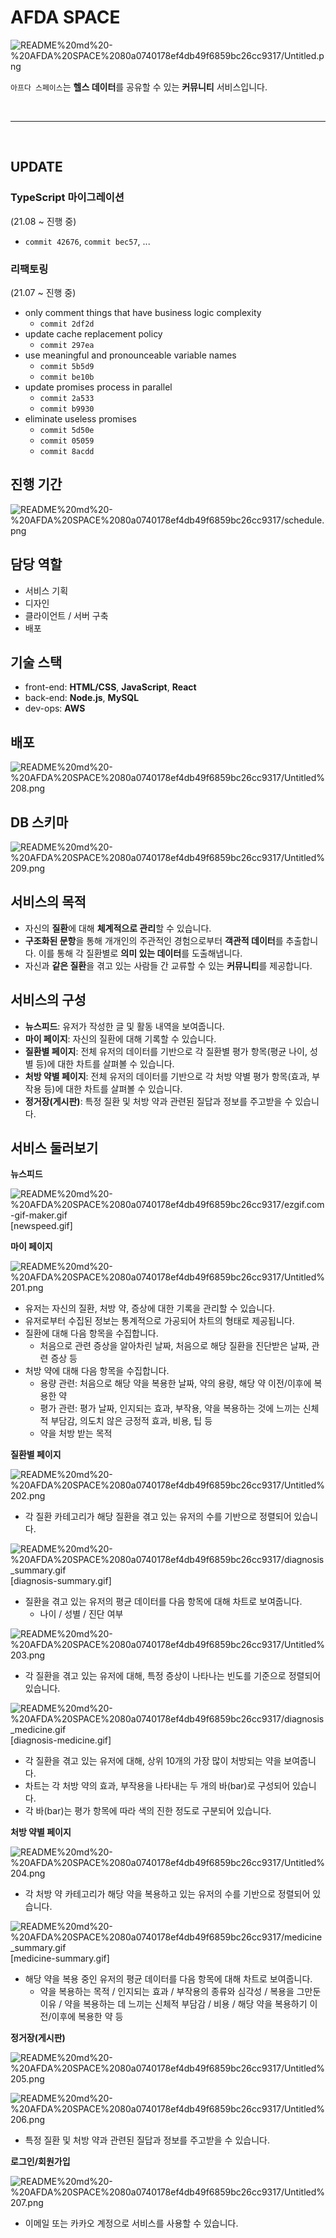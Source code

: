 # AFDA SPACE

![README%20md%20-%20AFDA%20SPACE%2080a0740178ef4db49f6859bc26cc9317/Untitled.png](README%20md%20-%20AFDA%20SPACE%2080a0740178ef4db49f6859bc26cc9317/Untitled.png)

`아프다 스페이스`는 **헬스 데이터**를 공유할 수 있는 **커뮤니티** 서비스입니다.

<br>

---

<br>

## UPDATE

### TypeScript 마이그레이션

(21.08 ~ 진행 중)

- `commit 42676`, `commit bec57`, ...

### 리팩토링

(21.07 ~ 진행 중)

- only comment things that have business logic complexity
  - `commit 2df2d`
- update cache replacement policy
  - `commit 297ea`
- use meaningful and pronounceable variable names
  - `commit 5b5d9`
  - `commit be10b`
- update promises process in parallel
  - `commit 2a533`
  - `commit b9930`
- eliminate useless promises
  - `commit 5d50e`
  - `commit 05059`
  - `commit 8acdd`

## 진행 기간

![README%20md%20-%20AFDA%20SPACE%2080a0740178ef4db49f6859bc26cc9317/schedule.png](README%20md%20-%20AFDA%20SPACE%2080a0740178ef4db49f6859bc26cc9317/schedule.png)

## 담당 역할

- 서비스 기획
- 디자인
- 클라이언트 / 서버 구축
- 배포

## 기술 스택

- front-end: **HTML/CSS**, **JavaScript**, **React**
- back-end: **Node.js**, **MySQL**
- dev-ops: **AWS**

## 배포

![README%20md%20-%20AFDA%20SPACE%2080a0740178ef4db49f6859bc26cc9317/Untitled%208.png](README%20md%20-%20AFDA%20SPACE%2080a0740178ef4db49f6859bc26cc9317/Untitled%208.png)

## DB 스키마

![README%20md%20-%20AFDA%20SPACE%2080a0740178ef4db49f6859bc26cc9317/Untitled%209.png](README%20md%20-%20AFDA%20SPACE%2080a0740178ef4db49f6859bc26cc9317/Untitled%209.png)

## 서비스의 목적

- 자신의 **질환**에 대해 **체계적으로 관리**할 수 있습니다.
- **구조화된 문항**을 통해 개개인의 주관적인 경험으로부터 **객관적 데이터**를 추출합니다. 이를 통해 각 질환별로 **의미 있는 데이터**를 도출해냅니다.
- 자신과 **같은 질환**을 겪고 있는 사람들 간 교류할 수 있는 **커뮤니티**를 제공합니다.

## 서비스의 구성

- **뉴스피드**: 유저가 작성한 글 및 활동 내역을 보여줍니다.
- **마이 페이지**: 자신의 질환에 대해 기록할 수 있습니다.
- **질환별 페이지**: 전체 유저의 데이터를 기반으로 각 질환별 평가 항목(평균 나이, 성별 등)에 대한 차트를 살펴볼 수 있습니다.
- **처방 약별 페이지**: 전체 유저의 데이터를 기반으로 각 처방 약별 평가 항목(효과, 부작용 등)에 대한 차트를 살펴볼 수 있습니다.
- **정거장(게시판)**: 특정 질환 및 처방 약과 관련된 질답과 정보를 주고받을 수 있습니다.

## 서비스 둘러보기

**뉴스피드**

![README%20md%20-%20AFDA%20SPACE%2080a0740178ef4db49f6859bc26cc9317/ezgif.com-gif-maker.gif](README%20md%20-%20AFDA%20SPACE%2080a0740178ef4db49f6859bc26cc9317/ezgif.com-gif-maker.gif)[newspeed.gif]

**마이 페이지**

![README%20md%20-%20AFDA%20SPACE%2080a0740178ef4db49f6859bc26cc9317/Untitled%201.png](README%20md%20-%20AFDA%20SPACE%2080a0740178ef4db49f6859bc26cc9317/Untitled%201.png)

- 유저는 자신의 질환, 처방 약, 증상에 대한 기록을 관리할 수 있습니다.
- 유저로부터 수집된 정보는 통계적으로 가공되어 차트의 형태로 제공됩니다.
- 질환에 대해 다음 항목을 수집합니다.
  - 처음으로 관련 증상을 알아차린 날짜, 처음으로 해당 질환을 진단받은 날짜, 관련 증상 등
- 처방 약에 대해 다음 항목을 수집합니다.
  - 용량 관련: 처음으로 해당 약을 복용한 날짜, 약의 용량, 해당 약 이전/이후에 복용한 약
  - 평가 관련: 평가 날짜, 인지되는 효과, 부작용, 약을 복용하는 것에 느끼는 신체적 부담감, 의도치 않은 긍정적 효과, 비용, 팁 등
  - 약을 처방 받는 목적

**질환별 페이지**

![README%20md%20-%20AFDA%20SPACE%2080a0740178ef4db49f6859bc26cc9317/Untitled%202.png](README%20md%20-%20AFDA%20SPACE%2080a0740178ef4db49f6859bc26cc9317/Untitled%202.png)

- 각 질환 카테고리가 해당 질환을 겪고 있는 유저의 수를 기반으로 정렬되어 있습니다.

![README%20md%20-%20AFDA%20SPACE%2080a0740178ef4db49f6859bc26cc9317/diagnosis_summary.gif](README%20md%20-%20AFDA%20SPACE%2080a0740178ef4db49f6859bc26cc9317/diagnosis_summary.gif)[diagnosis-summary.gif]

- 질환을 겪고 있는 유저의 평균 데이터를 다음 항목에 대해 차트로 보여줍니다.
  - 나이 / 성별 / 진단 여부

![README%20md%20-%20AFDA%20SPACE%2080a0740178ef4db49f6859bc26cc9317/Untitled%203.png](README%20md%20-%20AFDA%20SPACE%2080a0740178ef4db49f6859bc26cc9317/Untitled%203.png)

- 각 질환을 겪고 있는 유저에 대해, 특정 증상이 나타나는 빈도를 기준으로 정렬되어 있습니다.

![README%20md%20-%20AFDA%20SPACE%2080a0740178ef4db49f6859bc26cc9317/diagnosis_medicine.gif](README%20md%20-%20AFDA%20SPACE%2080a0740178ef4db49f6859bc26cc9317/diagnosis_medicine.gif)[diagnosis-medicine.gif]

- 각 질환을 겪고 있는 유저에 대해, 상위 10개의 가장 많이 처방되는 약을 보여줍니다.
- 차트는 각 처방 약의 효과, 부작용을 나타내는 두 개의 바(bar)로 구성되어 있습니다.
- 각 바(bar)는 평가 항목에 따라 색의 진한 정도로 구분되어 있습니다.

**처방 약별 페이지**

![README%20md%20-%20AFDA%20SPACE%2080a0740178ef4db49f6859bc26cc9317/Untitled%204.png](README%20md%20-%20AFDA%20SPACE%2080a0740178ef4db49f6859bc26cc9317/Untitled%204.png)

- 각 처방 약 카테고리가 해당 약을 복용하고 있는 유저의 수를 기반으로 정렬되어 있습니다.

![README%20md%20-%20AFDA%20SPACE%2080a0740178ef4db49f6859bc26cc9317/medicine_summary.gif](README%20md%20-%20AFDA%20SPACE%2080a0740178ef4db49f6859bc26cc9317/medicine_summary.gif)[medicine-summary.gif]

- 해당 약을 복용 중인 유저의 평균 데이터를 다음 항목에 대해 차트로 보여줍니다.
  - 약을 복용하는 목적 / 인지되는 효과 / 부작용의 종류와 심각성 / 복용을 그만둔 이유 / 약을 복용하는 데 느끼는 신체적 부담감 / 비용 / 해당 약을 복용하기 이전/이후에 복용한 약 등

**정거장(게시판)**

![README%20md%20-%20AFDA%20SPACE%2080a0740178ef4db49f6859bc26cc9317/Untitled%205.png](README%20md%20-%20AFDA%20SPACE%2080a0740178ef4db49f6859bc26cc9317/Untitled%205.png)

![README%20md%20-%20AFDA%20SPACE%2080a0740178ef4db49f6859bc26cc9317/Untitled%206.png](README%20md%20-%20AFDA%20SPACE%2080a0740178ef4db49f6859bc26cc9317/Untitled%206.png)

- 특정 질환 및 처방 약과 관련된 질답과 정보를 주고받을 수 있습니다.

**로그인/회원가입**

![README%20md%20-%20AFDA%20SPACE%2080a0740178ef4db49f6859bc26cc9317/Untitled%207.png](README%20md%20-%20AFDA%20SPACE%2080a0740178ef4db49f6859bc26cc9317/Untitled%207.png)

- 이메일 또는 카카오 계정으로 서비스를 사용할 수 있습니다.
